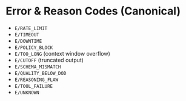 # Error & Reason Codes (Canonical)

- `E/RATE_LIMIT`
- `E/TIMEOUT`
- `E/DOWNTIME`
- `E/POLICY_BLOCK`
- `E/TOO_LONG` (context window overflow)
- `E/CUTOFF` (truncated output)
- `E/SCHEMA_MISMATCH`
- `E/QUALITY_BELOW_DOD`
- `E/REASONING_FLAW`
- `E/TOOL_FAILURE`
- `E/UNKNOWN`
